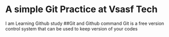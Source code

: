 # A simple Git Practice at Vsasf Tech
I am Learning Github study
##Git and Github command
Git is a free version control system that can be used to keep version of your codes
